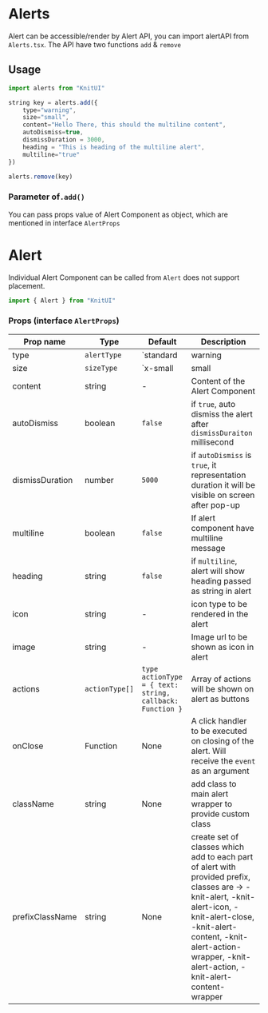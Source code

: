 # Alerts

Alert can be accessible/render by Alert API, you can import alertAPI from `Alerts.tsx`.
The API have two functions `add` & `remove`

## Usage

```javascript
import alerts from "KnitUI"

string key = alerts.add({
    type="warning",
    size="small",
    content="Hello There, this should the multiline content",
    autoDismiss=true,
    dismissDuration = 3000,
    heading = "This is heading of the multiline alert",
    multiline="true"
})

alerts.remove(key)
```

### Parameter of`.add()`

You can pass props value of Alert Component as object, which are mentioned in interface `AlertProps`

# Alert

Individual Alert Component can be called from `Alert` does not support placement.

```javascript
import { Alert } from "KnitUI"
```

### Props (interface `AlertProps`)

| Prop name       | Type           | Default                                                  | Description                                                                                                                                                                                                                                   |
| --------------- | -------------- | -------------------------------------------------------- | --------------------------------------------------------------------------------------------------------------------------------------------------------------------------------------------------------------------------------------------- |
| type            | `alertType`    | `standard | warning | error | message`                   | Indicates type of the alert and set some default theme according to that.                                                                                                                                                                     |
| size            | `sizeType`     | `x-small | small | medium | large`                       | Width of the alert message occupied on the screen                                                                                                                                                                                             |
| content         | string         | -                                                        | Content of the Alert Component                                                                                                                                                                                                                |
| autoDismiss     | boolean        | `false`                                                  | if `true`, auto dismiss the alert after `dismissDuraiton` millisecond                                                                                                                                                                         |
| dismissDuration | number         | `5000`                                                   | if `autoDismiss` is `true`, it representation duration it will be visible on screen after pop-up                                                                                                                                              |
| multiline       | boolean        | `false`                                                  | If alert component have multiline message                                                                                                                                                                                                     |
| heading         | string         | `false`                                                  | if `multiline`, alert will show heading passed as string in alert                                                                                                                                                                             |
| icon            | string         | -                                                        | icon type to be rendered in the alert                                                                                                                                                                                                         |
| image           | string         | -                                                        | Image url to be shown as icon in alert                                                                                                                                                                                                        |
| actions         | `actionType[]` | `type actionType = { text: string, callback: Function }` | Array of actions will be shown on alert as buttons                                                                                                                                                                                            |
| onClose         | Function       | None                                                     | A click handler to be executed on closing of the alert. Will receive the `event` as an argument                                                                                                                                               |
| className       | string         | None                                                     | add class to main alert wrapper to provide custom class                                                                                                                                                                                       |
| prefixClassName | string         | None                                                     | create set of classes which add to each part of alert with provided prefix, classes are -> -knit-alert, -knit-alert-icon, -knit-alert-close, -knit-alert-content, -knit-alert-action-wrapper, -knit-alert-action, -knit-alert-content-wrapper |

